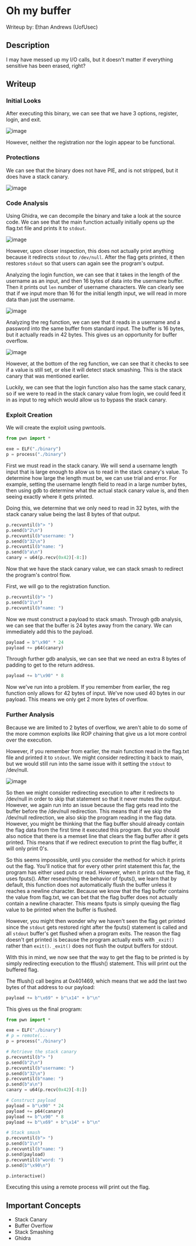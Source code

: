 # Oh my buffer
Writeup by: Ethan Andrews (UofUsec)

## Description
I may have messed up my I/O calls, but it doesn't matter if everything sensitive has been erased, right?

## Writeup
### Initial Looks
After executing this binary, we can see that we have 3 options, register, login, and exit.

![image](https://github.com/user-attachments/assets/5fe76d75-8d86-47bd-92a3-f598d6361da0)

However, neither the registration nor the login appear to be functional.

### Protections
We can see that the binary does not have PIE, and is not stripped, but it does have a stack canary.

![image](https://github.com/user-attachments/assets/143fdba4-29d8-49bd-a354-fd1338ceb49a)

### Code Analysis
Using Ghidra, we can decompile the binary and take a look at the source code. We can see that the main function actually
initially opens up the flag.txt file and prints it to `stdout`.

![image](https://github.com/user-attachments/assets/e1211b69-dafb-4538-b26d-cf5fb2f953e7)

However, upon closer inspection, this does not actually print anything because it redirects `stdout` to `/dev/null`. After the
flag gets printed, it then restores `stdout` so that users can again see the program's output.

Analyzing the login function, we can see that it takes in the length of the username as an input,
and then 16 bytes of data into the username buffer. Then it prints out `len` number of username characters. We can clearly
see that if we input more than 16 for the initial length input, we will read in more data than just the username.

![image](https://github.com/user-attachments/assets/a0834724-29ed-4596-bb15-19ff8c318aa4)

Analyzing the reg function, we can see that it reads in a username and a password into the same buffer from standard input.
The buffer is 16 bytes, but it actually reads in 42 bytes. This gives us an opportunity for buffer overflow. 

![image](https://github.com/user-attachments/assets/5ab77f71-fea5-4a51-b8ed-a700595238b7)

However, at the bottom of the reg function, we can see that it checks to see if a value is still set, or else it will detect stack
smashing. This is the stack canary that was mentioned earlier.

Luckily, we can see that the login function also has the same stack canary, so if we were to read in the stack canary value from login,
we could feed it in as input to reg which would allow us to bypass the stack canary.

### Exploit Creation
We will create the exploit using pwntools.

```python
from pwn import *

exe = ELF("./binary")
p = process("./binary")
```

First we must read in the stack canary. We will send a username length input that is large enough to allow us to read in the
stack canary's value. To determine how large the length must be, we can use trial and error. For example, setting the username
length field to read in a large number bytes, then using gdb to determine what the actual stack canary value is, and then seeing
exactly where it gets printed.

Doing this, we determine that we only need to read in 32 bytes, with the stack canary value being the last 8 bytes of that output.

```python
p.recvuntil(b"> ")
p.send(b"2\n")
p.recvuntil(b"username: ")
p.send(b"32\n")
p.recvuntil(b"name: ")
p.send(b"a\n")
canary = u64(p.recv(0x42)[-8:])
```

Now that we have the stack canary value, we can stack smash to redirect the program's control flow.

First, we will go to the registration function.

```python
p.recvuntil(b"> ")
p.send(b"1\n")
p.recvuntil(b"name: ")
```

Now we must construct a payload to stack smash. Through gdb analysis, we can see that the buffer is 24 bytes away from the
canary. We can immediately add this to the payload.

```python
payload = b"\x90" * 24
payload += p64(canary)
```

Through further gdb analysis, we can see that we need an extra 8 bytes of padding to get to the return address.

```python
payload += b"\x90" * 8
```

Now we've run into a problem. If you remember from earlier, the reg function only allows for 42 bytes of input. We've now
used 40 bytes in our payload. This means we only get 2 more bytes of overflow.

### Further Analysis
Because we are limited to 2 bytes of overflow, we aren't able to do some of the more common exploits like ROP chaining that
give us a lot more control over the execution.

However, if you remember from earlier, the main function read in the flag.txt file and printed it to `stdout`. We might consider
redirecting it back to main, but we would still run into the same issue with it setting the `stdout` to /dev/null.

![image](https://github.com/user-attachments/assets/7a269af5-a879-44a2-83d8-71a248c67899)

So then we might consider redirecting execution to after it redirects to /dev/null in order to skip that statement so that it never mutes
the output. However, we again run into an issue because the flag gets read into the buffer before the /dev/null redirection. This
means that if we skip the /dev/null redirection, we also skip the program reading in the flag data. However, you might be thinking
that the flag buffer should already contain the flag data from the first time it executed this program. But you should also notice
that there is a memset line that clears the flag buffer after it gets printed. This means that if we redirect execution to 
print the flag buffer, it will only print 0's.

So this seems impossible, until you consider the method for which it prints out the flag. You'll notice that for every other
print statement this far, the program has either used puts or read. However, when it prints out the flag, it uses fputs(). After
researching the behavior of fputs(), we learn that by default, this function does not automatically flush the buffer unless it
reaches a newline character. Because we know that the flag buffer contains the value from flag.txt, we can bet that the flag buffer 
does not actually contain a newline character. This means fputs is simply queuing the flag value to be
printed when the buffer is flushed.

However, you might then wonder why we haven't seen the flag get printed since the `stdout` gets restored right after the fputs()
statement is called and all `stdout` buffer's get flushed when a program exits. The reason the flag doesn't get printed is
because the program actually exits with `_exit()` rather than `exit()`. `_exit()` does not flush the output buffers for stdout.

With this in mind, we now see that the way to get the flag to be printed is by simply redirecting execution to the fflush()
statement. This will print out the buffered flag.

The fflush() call begins at 0x401469, which means that we add the last two bytes of that address to our payload:

```python
payload += b"\x69" + b"\x14" + b"\n"
```

This gives us the final program:

```python
from pwn import *

exe = ELF("./binary")
# p = remote(...
p = process("./binary")

# Retrieve the stack canary
p.recvuntil(b"> ")
p.send(b"2\n")
p.recvuntil(b"username: ")
p.send(b"32\n")
p.recvuntil(b"name: ")
p.send(b"a\n")
canary = u64(p.recv(0x42)[-8:])

# Construct payload
payload = b"\x90" * 24
payload += p64(canary)
payload += b"\x90" * 8
payload += b"\x69" + b"\x14" + b"\n"

# Stack smash
p.recvuntil(b"> ")
p.send(b"1\n")
p.recvuntil(b"name: ")
p.send(payload)
p.recvuntil(b"word: ")
p.send(b"\x90\n")

p.interactive()
```

Executing this using a remote process will print out the flag.

## Important Concepts
- Stack Canary
- Buffer Overflow
- Stack Smashing
- Ghidra
